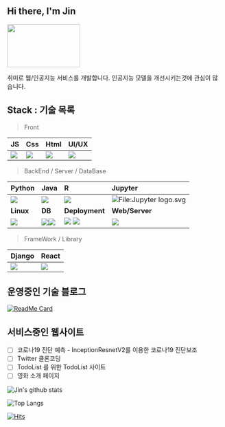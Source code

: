 ##  Hi there, I'm Jin

<img src="https://user-images.githubusercontent.com/45548926/87241018-bb327100-c459-11ea-9cd5-ca8f36942d4e.gif" width="170" height="100" /> 

취미로 웹/인공지능 서비스를 개발합니다. 인공지능 모델을 개선시키는것에 관심이 많습니다.

##  Stack : 기술 목록

> Front

| JS                                                           | Css                                                          | Html                                                         | UI/UX                                                       |
| ------------------------------------------------------------ | ------------------------------------------------------------ | ------------------------------------------------------------ | ----------------------------------------------------------- |
| <img src="https://img.icons8.com/color/50/000000/javascript-logo-1.png"/> | <img src="https://img.icons8.com/color/50/000000/css3.png"/> | <img src="https://img.icons8.com/color/50/000000/html-5.png"/> | <img src="https://img.icons8.com/nolan/50/web-design.png"/> |


> BackEnd / Server / DataBase

| Python                                                       | Java                                                         | R                                                            | **Jupyter**                                                  |
| :----------------------------------------------------------- | :----------------------------------------------------------- | :----------------------------------------------------------- | :----------------------------------------------------------- |
| <img src="https://img.icons8.com/color/48/000000/python.png"/> | <img src="https://img.icons8.com/dusk/50/000000/java-coffee-cup-logo.png"/> | <img src="https://img.icons8.com/doodle/48/000000/r.png"/>   | ![File:Jupyter logo.svg](https://upload.wikimedia.org/wikipedia/commons/thumb/3/38/Jupyter_logo.svg/44px-Jupyter_logo.svg.png) |
| **Linux**                                                    | **DB**                                                       | **Deployment**                                               | **Web/Server**                                               |
| <img src="https://img.icons8.com/dusk/50/000000/linux.png"/> | <img src="https://img.icons8.com/office/40/000000/add-database.png"/><img src="https://img.icons8.com/color/48/000000/postgreesql.png"/> | <img src="https://img.icons8.com/color/48/000000/docker.png"/> <img src="https://img.icons8.com/color/50/000000/kubernetes.png"/> | <img src="https://img.icons8.com/clouds/50/000000/server.png"/> |


> FrameWork / Library

| Django                                                       | React                                                        |
| ------------------------------------------------------------ | ------------------------------------------------------------ |
| <img src="https://img.icons8.com/color/48/000000/django.png"/> | <img src="https://img.icons8.com/clouds/50/000000/react.png"/> |


## 운영중인 기술 블로그

[![ReadMe Card](https://github-readme-stats.vercel.app/api/pin/?username=kimjinhyuk&repo=kimjinhyuk.github.io&theme=radical)](https://blog.jinhyuk.kim)

## 서비스중인 웹사이트 

- [ ] 코로나19 진단 예측 -  InceptionResnetV2를 이용한 코로나19 진단보조
- [ ] Twitter 클론코딩
- [ ] TodoList 를 위한 TodoList 사이트
- [ ] 영화 소개 페이지

![Jin's github stats](https://github-readme-stats.vercel.app/api?username=kimjinhyuk&show_icons=true)

![Top Langs](https://github-readme-stats.vercel.app/api/top-langs/?username=kimjinhyuk&layout=compact)

[![Hits](https://hits.seeyoufarm.com/api/count/incr/badge.svg?url=https%3A%2F%2Fgithub.com%2Fkimjinhyuk%2Fhit-counter&count_bg=%2379C83D&title_bg=%23555555&icon=&icon_color=%23E7E7E7&title=hits&edge_flat=false)](https://hits.seeyoufarm.com)
